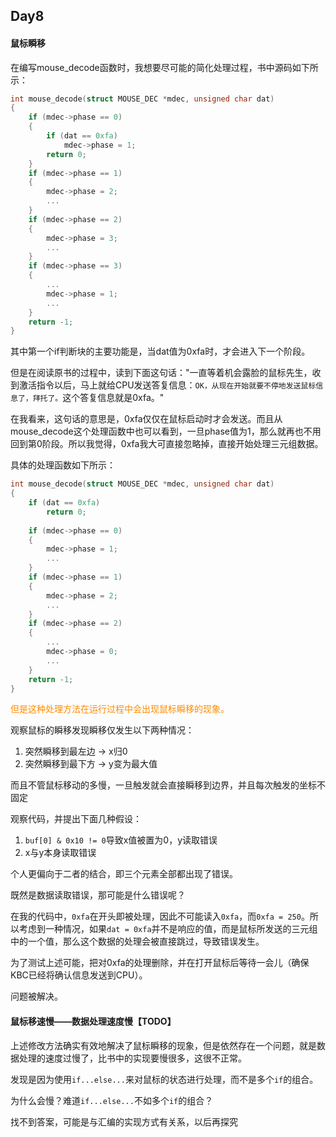 ## Day8

#### 鼠标瞬移

在编写mouse_decode函数时，我想要尽可能的简化处理过程，书中源码如下所示：

```C
int mouse_decode(struct MOUSE_DEC *mdec, unsigned char dat)
{
	if (mdec->phase == 0)
    {
        if (dat == 0xfa)
            mdec->phase = 1;
        return 0;
    }
	if (mdec->phase == 1) 
    {
        mdec->phase = 2;
        ...
    }
	if (mdec->phase == 2)
    {
        mdec->phase = 3;
        ...
    }
	if (mdec->phase == 3)
    {
        ...
        mdec->phase = 1;
        ...
    }
	return -1;
}
```

其中第一个if判断块的主要功能是，当dat值为0xfa时，才会进入下一个阶段。

但是在阅读原书的过程中，读到下面这句话："一直等着机会露脸的鼠标先生，收到激活指令以后，马上就给CPU发送答复信息：`OK，从现在开始就要不停地发送鼠标信息了，拜托了。`这个答复信息就是0xfa。"

在我看来，这句话的意思是，0xfa仅仅在鼠标启动时才会发送。而且从mouse_decode这个处理函数中也可以看到，一旦phase值为1，那么就再也不用回到第0阶段。所以我觉得，0xfa我大可直接忽略掉，直接开始处理三元组数据。

具体的处理函数如下所示：

```C
int mouse_decode(struct MOUSE_DEC *mdec, unsigned char dat)
{
    if (dat == 0xfa)
        return 0;
	
	if (mdec->phase == 0) 
    {
        mdec->phase = 1;
        ...
	}
	if (mdec->phase == 1)
    {
        mdec->phase = 2;
        ...
    }
	if (mdec->phase == 2)
    {
        ...
        mdec->phase = 0;
        ...
    }
	return -1;
}
```

<font color=darkorange>但是这种处理方法在运行过程中会出现鼠标瞬移的现象。</font>

观察鼠标的瞬移发现瞬移仅发生以下两种情况：

1. 突然瞬移到最左边 → x归0
2. 突然瞬移到最下方 → y变为最大值

而且不管鼠标移动的多慢，一旦触发就会直接瞬移到边界，并且每次触发的坐标不固定



观察代码，并提出下面几种假设：

1. `buf[0] & 0x10 != 0`导致x值被置为0，y读取错误
2. x与y本身读取错误

个人更偏向于二者的结合，即三个元素全部都出现了错误。



既然是数据读取错误，那可能是什么错误呢？

在我的代码中，`0xfa`在开头即被处理，因此不可能读入`0xfa`，而`0xfa = 250`。所以考虑到一种情况，如果`dat = 0xfa`并不是响应的值，而是鼠标所发送的三元组中的一个值，那么这个数据的处理会被直接跳过，导致错误发生。

为了测试上述可能，把对0xfa的处理删除，并在打开鼠标后等待一会儿（确保KBC已经将确认信息发送到CPU）。

问题被解决。



#### 鼠标移速慢——数据处理速度慢【TODO】

上述修改方法确实有效地解决了鼠标瞬移的现象，但是依然存在一个问题，就是数据处理的速度过慢了，比书中的实现要慢很多，这很不正常。

发现是因为使用`if...else...`来对鼠标的状态进行处理，而不是多个`if`的组合。

为什么会慢？难道`if...else...`不如多个`if`的组合？

找不到答案，可能是与汇编的实现方式有关系，以后再探究












